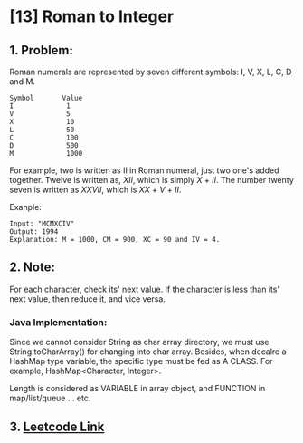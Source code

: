 # [13] Roman to Integer

## 1. Problem:
Roman numerals are represented by seven different symbols: I, V, X, L, C, D and M.
```
Symbol       Value
I             1
V             5
X             10
L             50
C             100
D             500
M             1000
```
For example, two is written as II in Roman numeral, just two one's added together. Twelve is written as, *XII*, which is simply *X* + *II*. The number twenty seven is written as *XXVII*, which is *XX* + *V* + *II*.

Exanple:
```
Input: "MCMXCIV"
Output: 1994
Explanation: M = 1000, CM = 900, XC = 90 and IV = 4.
```
## 2. Note:
For each character, check its' next value. If the character is less than its' next value, then reduce it, and vice versa.

### Java Implementation:
Since we cannot consider String as char array directory, we must use String.toCharArray() for changing into char array.
Besides, when decalre a HashMap type variable, the specific type must be fed as A CLASS. For example, HashMap<Character, Integer>.

Length is considered as VARIABLE in array object, and FUNCTION in map/list/queue ... etc.

## 3. [Leetcode Link](https://leetcode.com/problems/roman-to-integer/description/)
